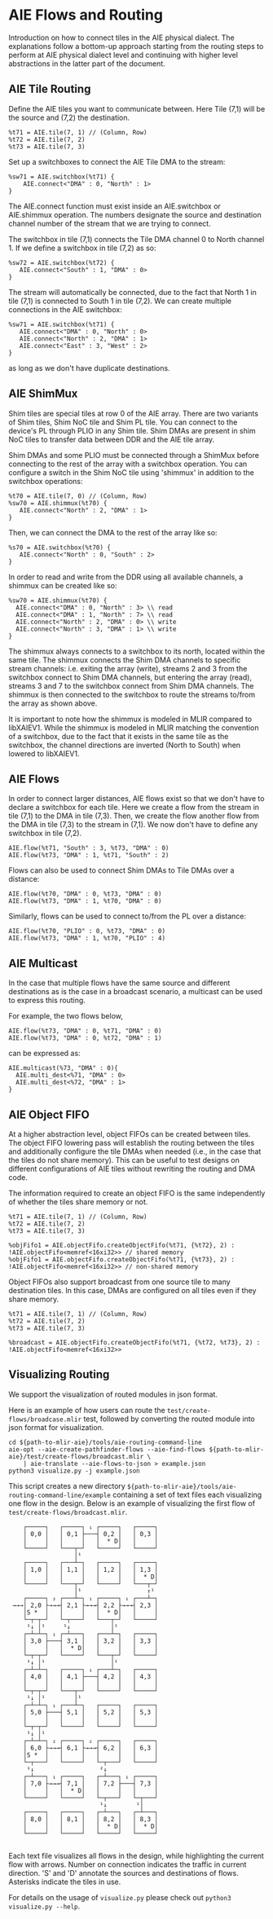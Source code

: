 ﻿# AIE Flows and Routing

Introduction on how to connect tiles in the AIE physical dialect. The explanations follow a bottom-up approach starting from the routing steps to perform at AIE physical dialect level and continuing with higher level abstractions in the latter part of the document.

## AIE Tile Routing

Define the AIE tiles you want to communicate between. Here Tile (7,1) will be the source and (7,2) the destination.

```
%t71 = AIE.tile(7, 1) // (Column, Row)
%t72 = AIE.tile(7, 2)
%t73 = AIE.tile(7, 3)
```
Set up a switchboxes to connect the AIE Tile DMA to the stream:
```
%sw71 = AIE.switchbox(%t71) {
	AIE.connect<"DMA" : 0, "North" : 1>
}
```
The AIE.connect function must exist inside an AIE.switchbox or AIE.shimmux operation. The numbers designate the source and destination channel number of the stream that we are trying to connect.

The switchbox in tile (7,1) connects the Tile DMA channel 0 to North channel 1. If we define a switchbox in tile (7,2) as so:
 ```
%sw72 = AIE.switchbox(%t72) {
	AIE.connect<"South" : 1, "DMA" : 0>
}
```

The stream will automatically be connected, due to the fact that North 1 in tile (7,1) is connected to South 1 in tile (7,2). We can create multiple connections in the AIE switchbox:  

 ```
%sw71 = AIE.switchbox(%t71) {
	AIE.connect<"DMA" : 0, "North" : 0>
	AIE.connect<"North" : 2, "DMA" : 1>
	AIE.connect<"East" : 3, "West" : 2>
}
```

as long as we don't have duplicate destinations.

## AIE ShimMux 

Shim tiles are special tiles at row 0 of the AIE array. There are two variants of Shim tiles, Shim NoC tile and Shim PL tile. You can connect to the device's PL through PLIO in any Shim tile. Shim DMAs are present in shim NoC tiles to transfer data between DDR and the AIE tile array. 

Shim DMAs and some PLIO must be connected through a ShimMux before connecting to the rest of the array with a switchbox operation. You can configure a switch in the Shim NoC tile using 'shimmux' in addition to the switchbox operations:

 ```
%t70 = AIE.tile(7, 0) // (Column, Row)
%sw70 = AIE.shimmux(%t70) {
	AIE.connect<"North" : 2, "DMA" : 1>
}
```

Then, we can connect the DMA to the rest of the array like so:

 ```
%s70 = AIE.switchbox(%t70) {
	AIE.connect<"North" : 0, "South" : 2>
}
```

In order to read and write from the DDR using all available channels, a shimmux can be created like so:

```
%sw70 = AIE.shimmux(%t70) { 
  AIE.connect<"DMA" : 0, "North" : 3> \\ read
  AIE.connect<"DMA" : 1, "North" : 7> \\ read
  AIE.connect<"North" : 2, "DMA" : 0> \\ write
  AIE.connect<"North" : 3, "DMA" : 1> \\ write
}
```

The shimmux always connects to a switchbox to its north, located within the same tile. The shimmux connects the Shim DMA channels to specific stream channels: i.e. exiting the array (write), streams 2 and 3 from the switchbox connect to Shim DMA channels, but entering the array (read), streams 3 and 7 to the switchbox connect from Shim DMA channels. The shimmux is then connected to the switchbox to route the streams to/from the array as shown above. 

It is important to note how the shimmux is modeled in MLIR compared to libXAIEV1. While the shimmux is modeled in MLIR matching the convention of a switchbox, due to the fact that it exists in the same tile as the switchbox, the channel directions are inverted (North to South) when lowered to libXAIEV1. 

## AIE Flows

In order to connect larger distances, AIE flows exist so that we don't have to declare a switchbox for each tile.  Here we create a flow from the stream in tile (7,1) to the DMA in tile (7,3). Then, we create the flow another flow from the DMA in tile (7,3) to the stream in (7,1). We now don't have to define any switchbox in tile (7,2).

```
AIE.flow(%t71, "South" : 3, %t73, "DMA" : 0)
AIE.flow(%t73, "DMA" : 1, %t71, "South" : 2)
```
Flows can also be used to connect Shim DMAs to Tile DMAs over a distance: 

```
AIE.flow(%t70, "DMA" : 0, %t73, "DMA" : 0)
AIE.flow(%t73, "DMA" : 1, %t70, "DMA" : 0)
```

Similarly, flows can be used to connect to/from the PL over a distance: 

```
AIE.flow(%t70, "PLIO" : 0, %t73, "DMA" : 0)
AIE.flow(%t73, "DMA" : 1, %t70, "PLIO" : 4)
```

## AIE Multicast

In the case that multiple flows have the same source and different destinations as is the case in a broadcast scenario, a multicast can be used to express this routing.

For example, the two flows below,

```
AIE.flow(%t73, "DMA" : 0, %t71, "DMA" : 0)
AIE.flow(%t73, "DMA" : 0, %t72, "DMA" : 1)
```

can be expressed as:

```
AIE.multicast(%73, "DMA" : 0){
  AIE.multi_dest<%71, "DMA" : 0>
  AIE.multi_dest<%72, "DMA" : 1>
}
```

## AIE Object FIFO

At a higher abstraction level, object FIFOs can be created between tiles. The object FIFO lowering pass will establish the routing between the tiles and additionally configure the tile DMAs when needed (i.e., in the case that the tiles do not share memory). This can be useful to test designs on different configurations of AIE tiles without rewriting the routing and DMA code.

The information required to create an object FIFO is the same independently of whether the tiles share memory or not.

```
%t71 = AIE.tile(7, 1) // (Column, Row)
%t72 = AIE.tile(7, 2)
%t73 = AIE.tile(7, 3)

%objFifo1 = AIE.objectFifo.createObjectFifo(%t71, {%t72}, 2) : !AIE.objectFifo<memref<16xi32>> // shared memory
%objFifo1 = AIE.objectFifo.createObjectFifo(%t71, {%t73}, 2) : !AIE.objectFifo<memref<16xi32>> // non-shared memory
```

Object FIFOs also support broadcast from one source tile to many destination tiles. In this case, DMAs are configured on all tiles even if they share memory.

```
%t71 = AIE.tile(7, 1) // (Column, Row)
%t72 = AIE.tile(7, 2)
%t73 = AIE.tile(7, 3)

%broadcast = AIE.objectFifo.createObjectFifo(%t71, {%t72, %t73}, 2) : !AIE.objectFifo<memref<16xi32>> 
```

## Visualizing Routing

We support the visualization of routed modules in json format. 

Here is an example of how users can route the `test/create-flows/broadcase.mlir` test, followed by converting the routed module into json format for visualization.

```
cd ${path-to-mlir-aie}/tools/aie-routing-command-line
aie-opt --aie-create-pathfinder-flows --aie-find-flows ${path-to-mlir-aie}/test/create-flows/broadcast.mlir \
    | aie-translate --aie-flows-to-json > example.json
python3 visualize.py -j example.json
```

This script creates a new directory `${path-to-mlir-aie}/tools/aie-routing-command-line/example` containing a set of text files each visualizing one flow in the design.
Below is an example of visualizing the first flow of `test/create-flows/broadcast.mlir`.

```
    ┌─────┐   ┌─────┐ ₁ ┌─────┐   ┌─────┐       
    │ 0,0 │   │ 0,1 ├───┤ 0,2 │   │ 0,3 │       
    │     │   │     │   │  * D│   │     │       
    └─────┘   └───┬─┘   └─────┘   └─────┘       
                  │¹                            
    ┌─────┐   ┌───┴─┐   ┌─────┐   ┌─────┐       
    │ 1,0 │   │ 1,1 │   │ 1,2 │   │ 1,3 │       
    │     │   │     │   │     │   │  * D│       
    └─────┘   └───┬─┘   └─────┘   └───┬─┘       
                  │¹                  ↑¹        
    ┌─────┐ ₂ ┌───┴─┐ ₁ ┌─────┐ ₁ ┌───┴─┐       
 →→→│ 2,0 ├→→→┤ 2,1 ├→→→┤ 2,2 ├→→→┤ 2,3 │       
    │S *  │   │     │   │  * D│   │     │       
    └─┬─┬─┘   └─┬───┘   └───┬─┘   └─────┘       
     ¹↓ │¹     ¹↓           │¹                  
    ┌─┴─┴─┐ ₁ ┌─┴───┐   ┌───┴─┐   ┌─────┐       
    │ 3,0 ├───┤ 3,1 │   │ 3,2 │   │ 3,3 │       
    │     │   │  * D│   │     │   │     │       
    └─┬─┬─┘   └─────┘   └───┬─┘   └─────┘       
     ¹↓ │¹                  │¹                  
    ┌─┴─┴─┐   ┌─────┐ ₁ ┌───┴─┐   ┌─────┐       
    │ 4,0 │   │ 4,1 ├───┤ 4,2 │   │ 4,3 │       
    │     │   │     │   │     │   │     │       
    └─┬─┬─┘   └───┬─┘   └─────┘   └─────┘       
     ¹↓ │¹        │¹                            
    ┌─┴─┴─┐ ₁ ┌───┴─┐   ┌─────┐   ┌─────┐       
    │ 5,0 ├───┤ 5,1 │   │ 5,2 │   │ 5,3 │       
    │     │   │     │   │     │   │     │       
    └─┬─┬─┘   └─────┘   └─────┘   └─────┘       
     ¹↓ │¹                                      
    ┌─┴─┴─┐ ₂ ┌─────┐ ₂ ┌─────┐   ┌─────┐       
    │ 6,0 ├→→→┤ 6,1 ├→→→┤ 6,2 │   │ 6,3 │       
    │S *  │   │     │   │     │   │     │       
    └─┬───┘   └─────┘   └─┬───┘   └─────┘       
     ¹↓                  ²↓                     
    ┌─┴───┐ ₁ ┌─────┐   ┌─┴───┐ ₁ ┌─────┐       
    │ 7,0 ├→→→┤ 7,1 │   │ 7,2 ├───┤ 7,3 │       
    │     │   │  * D│   │     │   │     │       
    └─────┘   └─────┘   └─┬───┘   └─┬───┘       
                         ¹↓        ¹│           
    ┌─────┐   ┌─────┐   ┌─┴───┐   ┌─┴───┐       
    │ 8,0 │   │ 8,1 │   │ 8,2 │   │ 8,3 │       
    │     │   │     │   │  * D│   │  * D│       
    └─────┘   └─────┘   └─────┘   └─────┘      
    
```

Each text file visualizes all flows in the design, while highlighting the current flow with arrows.
Number on connection indicates the traffic in current direction.
'S' and 'D' annotate the sources and destinations of flows.
Asterisks indicate the tiles in use.

For details on the usage of `visualize.py` please check out `python3 visualize.py --help`.
